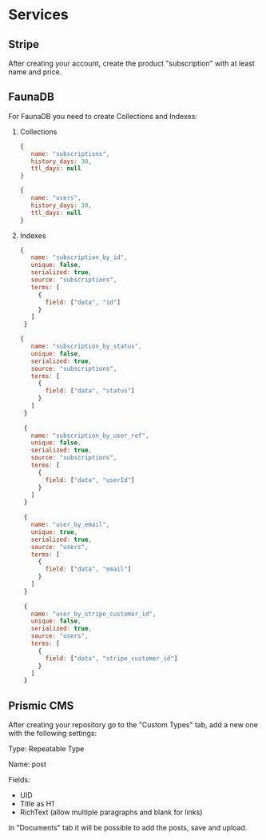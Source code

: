 # Services

## Stripe

After creating your account, create the product "subscription" with at least name and price.

## FaunaDB

For FaunaDB you need to create Collections and Indexes:

1. Collections
   ```javascript
   {
      name: "subscriptions",
      history_days: 30,
      ttl_days: null
   }
   
   {
      name: "users",
      history_days: 30,
      ttl_days: null
   }
   ```

2. Indexes
   ```javascript
   {
      name: "subscription_by_id",
      unique: false,
      serialized: true,
      source: "subscriptions",
      terms: [
        {
          field: ["data", "id"]
        }
      ]
    }
   
   {
      name: "subscription_by_status",
      unique: false,
      serialized: true,
      source: "subscriptions",
      terms: [
        {
          field: ["data", "status"]
        }
      ]
    }
    
    {
      name: "subscription_by_user_ref",
      unique: false,
      serialized: true,
      source: "subscriptions",
      terms: [
        {
          field: ["data", "userId"]
        }
      ]
    }
    
    {
      name: "user_by_email",
      unique: true,
      serialized: true,
      source: "users",
      terms: [
        {
          field: ["data", "email"]
        }
      ]
    }
    
    {
      name: "user_by_stripe_customer_id",
      unique: false,
      serialized: true,
      source: "users",
      terms: [
        {
          field: ["data", "stripe_customer_id"]
        }
      ]
    }
   ```
   
## Prismic CMS

After creating your repository go to the "Custom Types" tab, add a new one with the following settings:

Type: Repeatable Type

Name: post

Fields:
- UID
- Title as H1
- RichText (allow multiple paragraphs and blank for links)

In "Documents" tab it will be possible to add the posts, save and upload.
